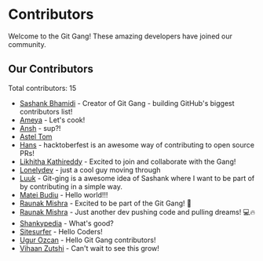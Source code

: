 # Contributors

Welcome to the Git Gang! These amazing developers have joined our community.

## Our Contributors

Total contributors: 15

- [Sashank Bhamidi](https://github.com/SashankBhamidi) - Creator of Git Gang - building GitHub's biggest contributors list!
- [Ameya](https://github.com/Raptor0G) - Let's cook!
- [Ansh](https://github.com/ansh3108) - sup?!
- [Astel Tom](https://github.com/astel-code)
- [Hans](https://github.com/hans-r7) - hacktoberfest is an awesome way of contributing to open source PRs!
- [Likhitha Kathireddy](https://github.com/Likhithakathireddy) - Excited to join and collaborate with the Gang!
- [Lonelydev](https://github.com/some-boi) - just a cool guy moving through
- [Luuk](https://github.com/Devluuk123) - Git-ging is a awesome idea of Sashank where I want to be part of by contributing in a simple way.
- [Matei Budiu](https://github.com/aehmttw) - Hello world!!!
- [Raunak Mishra](https://github.com/raunak-mishraa) - Excited to be part of the Git Gang! 🚀
- [Raunak Mishra](https://github.com/raunak-devs) - Just another dev pushing code and pulling dreams! 💻🔥
- [Shankypedia](https://github.com/shankypedia) - What's good?
- [Sitesurfer](https://github.com/Sakshi7654) - Hello Coders!
- [Ugur Ozcan](https://github.com/uozcan12) - Hello Git Gang contributors!
- [Vihaan Zutshi](https://github.com/vihaanified) - Can't wait to see this grow!
